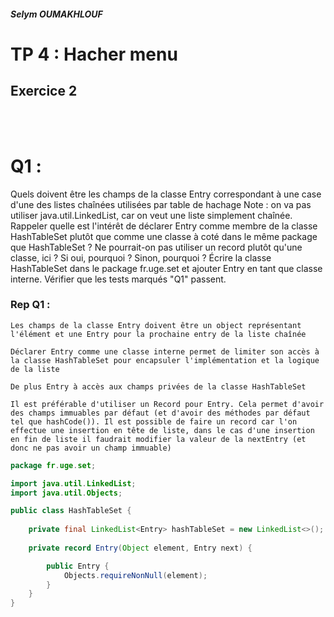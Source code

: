 ##### Selym OUMAKHLOUF

# TP 4 : Hacher menu

## Exercice 2

<br></br>

# Q1 : 

Quels doivent être les champs de la classe Entry correspondant à une case d'une des listes chaînées utilisées par table de hachage
Note : on va pas utiliser java.util.LinkedList, car on veut une liste simplement chaînée.
Rappeler quelle est l'intérêt de déclarer Entry comme membre de la classe HashTableSet plutôt que comme une classe à coté dans le même package que HashTableSet ?
Ne pourrait-on pas utiliser un record plutôt qu'une classe, ici ? Si oui, pourquoi ? Sinon, pourquoi ?
Écrire la classe HashTableSet dans le package fr.uge.set et ajouter Entry en tant que classe interne.
Vérifier que les tests marqués "Q1" passent.

### Rep Q1 : 

    Les champs de la classe Entry doivent être un object représentant l'élément et une Entry pour la prochaine entry de la liste chaînée

    Déclarer Entry comme une classe interne permet de limiter son accès à la classe HashTableSet pour encapsuler l'implémentation et la logique de la liste

    De plus Entry à accès aux champs privées de la classe HashTableSet

    Il est préférable d'utiliser un Record pour Entry. Cela permet d'avoir des champs immuables par défaut (et d'avoir des méthodes par défaut tel que hashCode()). Il est possible de faire un record car l'on effectue une insertion en tête de liste, dans le cas d'une insertion en fin de liste il faudrait modifier la valeur de la nextEntry (et donc ne pas avoir un champ immuable)

```java
package fr.uge.set;

import java.util.LinkedList;
import java.util.Objects;

public class HashTableSet {
	
	private final LinkedList<Entry> hashTableSet = new LinkedList<>();
	
	private record Entry(Object element, Entry next) {

		public Entry {
			Objects.requireNonNull(element);
		}
	}
}
```